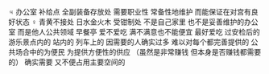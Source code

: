 ♃ 办公室 补给点 全副装备存放处
需要职业性 常备性地维护 而能保证在对宫有良好状态
♀ 青黄不接处 日水金火木 受钳制处
不是自己家里 也不是妥善维护的办公室 而是他人公共领域
早餐亭 爱不爱吃 满不满意也不能便宜 最好爱吃
过安检后的 游乐景点内的 站内的 列车上的
因需要的人确实过多 难以对每个都完善提供的
公共场合中的为便民 为提供方便性的供应
（虽然是非常赚钱 但本身是否赚钱都需要的）
确实需要 又不便占用主要空间的
